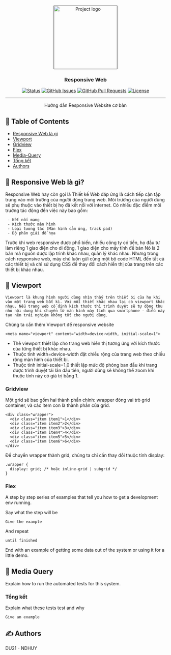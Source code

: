 <p align="center">
  <a href="" rel="noopener">
 <img width=200px height=200px src="https://i.imgur.com/OXKLK5y.png" alt="Project logo"></a>
</p>

<h3 align="center">Responsive Web</h3>

<div align="center">

[![Status](https://img.shields.io/badge/status-active-success.svg)]()
[![GitHub Issues](https://img.shields.io/github/issues/kylelobo/The-Documentation-Compendium.svg)](https://github.com/huynguyen28497/responsive-web/issues)
[![GitHub Pull Requests](https://img.shields.io/github/issues-pr/kylelobo/The-Documentation-Compendium.svg)](https://github.com/huynguyen28497/responsive-web/pulls)
[![License](https://img.shields.io/badge/license-MIT-blue.svg)](/LICENSE)

</div>

---

<p align="center"> Hướng dẫn Responsive Website cơ bản
    <br> 
</p>

## 📝 Table of Contents

- [Responsive Web là gì](#about)
- [Viewport](#viewport)
- [Gridview](#gridview)
- [Flex](#Flex)
- [Media-Query](#Media-Query)
- [Tổng kết](#Tổng_Kết)
- [Authors](#authors)

## 🧐 Responsive Web là gì? <a name = "about"></a>

Responsive Web hay còn gọi là Thiết kế Web đáp ứng là cách tiếp cận tập trung vào môi trường của người dùng trang web.
Môi trường của người dùng sẽ phụ thuộc vào thiết bị họ đã kết nối với internet.
Có nhiều đặc điểm môi trường tác động đến việc này bao gồm:
```
 - Kết nối mạng
 - Kích thước màn hình
 - Loại tương tác (Màn hình cảm ứng, track pad)
 - Độ phân giải đồ họa
```
Trước khi web responsive được phổ biến, nhiều công ty có tiền, họ đầu tư làm riêng 1 giao diện cho di động, 1 giao diện cho máy tính để bàn
Nó là 2 bản mã nguồn được lập trình khác nhau, quản lý khác nhau.
Nhưng trong cách responsive web, máy chủ luôn gửi cùng một bộ code HTML đến tất cả các thiết bị và chỉ sử dụng CSS để thay đổi cách hiển thị của trang trên các thiết bị khác nhau.


## 🏁 Viewport <a name = "viewport"></a>

```
Viewport là khung hình người dùng nhìn thấy trên thiết bị của họ khi vào một trang web bất kì. Với mỗi thiết khác nhau lại có viewport khác nhau. Nếu trang web cố định kích thước thì trình duyệt sẽ tự động thu nhỏ nội dung khi chuyển từ màn hình máy tính qua smartphone - điều này tạo nên trải nghiệm không tốt cho người dùng.
```
Chúng ta cần thêm Viewport để responsive website
```
<meta name="viewport" content="width=device-width, initial-scale=1">
```
- Thẻ <meta> viewport thiết lập cho trang web hiển thị tương ứng với kích thước của từng thiết bị khác nhau.
- Thuộc tính width=device-width đặt chiều rộng của trang web theo chiều rộng màn hình của thiết bị.
- Thuộc tính initial-scale=1.0 thiết lập mức độ phóng ban đầu khi trang được trình duyệt tải lần đầu tiên, người dùng sẽ không thể zoom khi thuộc tính này có giá trị bằng 1.

### Gridview <a name = "gridview"></a>

Một grid sẽ bao gồm hai thành phần chính: wrapper đóng vai trò grid container, và các item con là thành phần của grid.

```
<div class="wrapper">
  <div class="item item1">1</div>
  <div class="item item2">2</div>
  <div class="item item3">3</div>
  <div class="item item4">4</div>
  <div class="item item5">5</div>
  <div class="item item6">6</div>
</div>
```
Để chuyển wrapper thành grid, chúng ta chỉ cần thay đổi thuộc tính display:
```
.wrapper {
  display: grid; /* hoặc inline-grid | subgrid */
}
```

### Flex  <a name = "Flex"></a>

A step by step series of examples that tell you how to get a development env running.

Say what the step will be

```
Give the example
```

And repeat

```
until finished
```

End with an example of getting some data out of the system or using it for a little demo.

## 🔧 Media Query <a name = "Media-Query"></a>

Explain how to run the automated tests for this system.

### Tổng kết <a name = "Tổng_Kết"></a>

Explain what these tests test and why

```
Give an example
```



## ✍️ Authors <a name = "authors"></a>

DU21 - NDHUY



